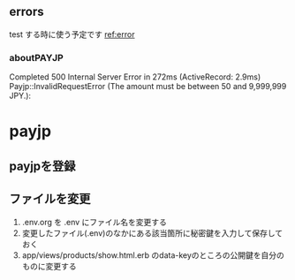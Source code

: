 ## errors
test する時に使う予定です
[ref:error](https://pay.jp/docs/api/#error)
### aboutPAYJP
Completed 500 Internal Server Error in 272ms (ActiveRecord: 2.9ms)
Payjp::InvalidRequestError (The amount must be between 50 and 9,999,999 JPY.):

# payjp

## payjpを登録

## ファイルを変更
1. .env.org を .env にファイル名を変更する
2. 変更したファイル(.env)のなかにある該当箇所に秘密鍵を入力して保存しておく
3. app/views/products/show.html.erb のdata-keyのところの公開鍵を自分のものに変更する
